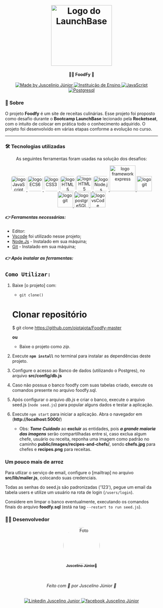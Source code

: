 <h1 align="center">
  <img 
    public="Foodfy-master/public/images/layouts/assets/chef.png"
    width="200px"
    alt="Logo do LaunchBase">
</h1>

<h4 align="center">
  🍕🍗  FoodFy 🚀
</h4>

<p align="center">
  <a href="https://www.linkedin.com/in/juscelino-j%C3%BAnior-19aab5113/">
    <img 
      alt="Made by Juscelinio Júnior" 
      src="https://img.shields.io/badge/MADE%20BY-Juscelino%20Junior-%230077b5?style=flat-square&logo=linkedin">
  </a>
  
  <a href="https://rocketseat.com.br/">
    <img 
      alt="Instituição de Ensino" 
      src="https://img.shields.io/badge/-Rocketseat-%237159c1?style=flat-square&logo=apache-rocketMQ&logoColor=White">
  </a>

  <a href="https://www.javascript.com/">
    <img 
      alt="JavaScript" 
      src="https://img.shields.io/badge/STACK-JavaScript-%23F7DF1E?style=flat-square&logo=JAVASCRIPT">
  </a>

  <a href="https://www.postgresql.org/">
    <img 
      alt="Postgresql" 
      src="https://badgen.net/badge/icon/postgresql?icon=postgresql&label">
  </a>
  
  
### 🔖 Sobre

O projeto **Foodfy** é um site de receitas culinárias. Esse projeto foi proposto como desafio durante o **Bootcamp LaunchBase** lecionado pela **Rocketseat**, com o intuito de colocar em prática todo o conhecimento adquirido. O projeto foi desenvolvido em várias etapas conforme a evolução no curso.


------
### 🛠 Tecnologias utilizadas

<p align="center">
As seguintes ferramentas foram usadas na solução dos desafios:

<p align="center">
    <a href="https://www.javascript.com/">
        <img 
            src="/readme-assets/icon-javascript.svg" 
            alt="logo JavaScript"
            width="50px"
            style="border-radius: 8px;">
    </a>
    <a href="http://www.ecma-international.org/ecma-262/6.0/">
        <img 
            src="/readme-assets/icon-ecmascript6.svg" 
            alt="logo ECS6"
            width="50px"
            style="border-radius: 8px;">
    </a>
    <a href="https://developer.mozilla.org/en-US/docs/Web/CSS">
        <img 
            src="/readme-assets/icon-css3.svg" 
            alt="logo CSS3"
            width="50px"
            style="border-radius: 8px;">
    </a>
    <a href="https://developer.mozilla.org/en-US/docs/Web/HTML">
        <img 
            src="/readme-assets/icon-html5.svg" 
            alt="logo HTML5"
            width="50px"
            style="border-radius: 8px;">
    </a>
    <a href="https://mozilla.github.io/nunjucks/">
        <img 
            src="/readme-assets/icon-nunjucks.svg" 
            alt="logo HTML5"
            width="52px"
            style="border-radius: 8px;">
    </a>
    <a href="https://nodejs.org/en/">
        <img 
            src="/readme-assets/icon-nodejs.svg" 
            alt="logo Node.js"
            width="50px"
            style="border-radius: 8px;">
    </a>
    <a href="https://expressjs.com/">
        <img 
            src="/readme-assets/icon-express2.png" 
            alt="logo framework express"
            width="85px">
    </a>
    <a href="https://git-scm.com/">
        <img 
            src="/readme-assets/icon-git.svg" 
            alt="logo git"
            width="50px">
    </a>
    <a href="https://github.com/">
        <img 
            src="/readme-assets/icon-gitHub2.svg" 
            alt="logo git"
            width="50px">
    </a>
    <a href="https://www.postgresql.org/">
        <img 
            src="/readme-assets/icon-postgresql.svg" 
            alt="logo postgreSQL"
            width="50px">
    </a>
    <a href="https://code.visualstudio.com/">
        <img 
            src="/readme-assets/icon-vscode.svg" 
            alt="logo vsCode"
            width="50px">
    </a>
</p>

##### 👉 Ferramentas necessárias:
- Editor:
- [Vscode](https://code.visualstudio.com/) foi utilizado nesse projeto; 
- [Node.Js](https://nodejs.org/en/) - Instalado em sua máquina;
- [Git](https://git-scm.com/downloads) - Instalado em sua máquina;

##### 👉 Após instalar as ferramentas:

## `Como Utilizar:`

1. Baixe [o projeto] com:
    * `git clone()`
    # Clonar repositório
    $ git clone https://github.com/ojotajota/Foodfy-master
    
    **ou**
    
    * Baixe o projeto como _zip_.

2. Execute **`npm install`** no terminal para instalar as dependências deste projeto.

3. Configure o acesso ao Banco de dados (utilizando o Postgres), no arquivo __src/config/db.js__

4. Caso não possua o banco foodfy com suas tabelas criado, execute os comandos presente no arquivo foodfy.sql.

5. Após configurar o arquivo _db.js_ e criar o banco, execute o arquivo seed.js (`node seed.js`) para popular alguns dados e testar a aplicação.

6. Execute `npm start` para iniciar a aplicação. Abra o navegador em (**http://localhost:5000/**)
    * Obs: ***Tome Cuidado*** ao __excluir__ as entidades, pois _**a grande maioria das imagens**_ serão compartilhadas entre si, caso exclua algum chefe, usuário ou receita, reponha uma imagem como padrão no caminho **public/images/recipes-and-chefs/**, sendo __chefs.jpg__ para chefes e __recipes.png__ para receitas.

### Um pouco mais de arroz

Para utlizar o serviço de email, configure o [mailtrap] no arquivo **src/lib/mailer.js**, colocando suas credenciais.

Todas as senhas do seed.js são padronizadas ('123'), pegue um email da tabela users e utilize um usuário na rota de login (`/users/login`).

Considere em limpar o banco eventualmente, executando os comandos finais do arquivo **foodfy.sql** (está na tag `--restart to run seed.js`).


### 👨‍💻 Desenvolvedor

<p align="center">
    <a href="https://app.rocketseat.com.br/me/juscelino-de-melo-costa-junior-1585162196">
        <img 
            style="border-radius: 50%;" 
            src="https://avatars2.githubusercontent.com/u/50853522?s=460&u=683e8a27c25840fc488651ba112accb3e74a75fa&v=4" 
            width="120px;" 
            alt="Foto">
        <br/>
        <sub><b>Juscelino Júnior🚀</b></sub>
    </a>
</p>
</br>
<h6 align="center">
    Feito com 💜 por Juscelino Júnior 🙌 
</h6>

<p align="center">
    <a href="https://www.linkedin.com/in/juscelino-júnior-19aab5113/">
        <img 
            alt="Linkedin Juscelino Junior" 
            src="https://img.shields.io/badge/-Juscelino%20Junior-%230077b5?style=flat-square&logo=linkedin">
    </a>
    <a href="https://www.facebook.com/juscelinomcjunior/">
        <img 
            alt="facebook Juscelino Júnior" 
            src="https://img.shields.io/badge/-Juscelino%20Junior-%234267b2?style=flat-square&logo=facebook&logoColor=white">
    </a>
    
</p>
